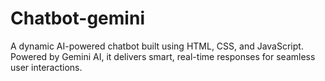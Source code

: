 # Chatbot-gemini
A dynamic AI-powered chatbot built using HTML, CSS, and JavaScript. Powered by Gemini AI, it delivers smart, real-time responses for seamless user interactions.
